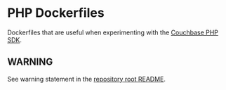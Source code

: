 # PHP Dockerfiles
Dockerfiles that are useful when experimenting with the [Couchbase PHP SDK](https://docs.couchbase.com/php-sdk/current/hello-world/start-using-sdk.html).

## WARNING
See warning statement in the [repository root README](../README.md).
